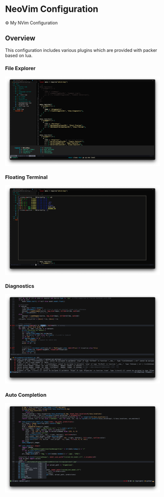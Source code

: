 # NeoVim Configuration

⚙️  My NVim Configuration

## Overview 

This configuration includes various plugins which are provided with packer based on lua. 

### File Explorer

![Example Image 1](assets/Example-1.png)

### Floating Terminal 

![Example Image 2](assets/Example-2.png)

### Diagnostics 

![Example Image 3](assets/Example-3.png)

### Auto Completion

![Example Image 4](assets/Example-4.png)

